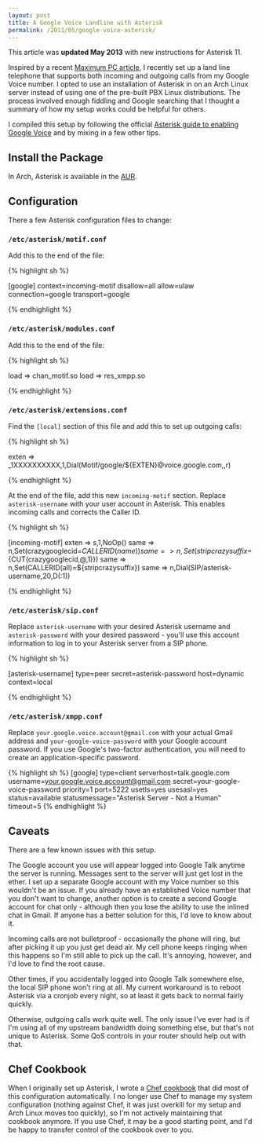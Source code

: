 ```yaml
---
layout: post
title: A Google Voice Landline with Asterisk
permalink: /2011/05/google-voice-asterisk/
---
```


<div class="pullout">
This article was <strong>updated May 2013</strong> with new instructions for
Asterisk 11.
</div>

Inspired by a recent [Maximum PC
article](http://www.maximumpc.com/article/how-tos/how_build_your_own_home_phone_server),
I recently set up a land line telephone that supports both incoming and outgoing
calls from my Google Voice number. I opted to use an installation of Asterisk in
on an Arch Linux server instead of using one of the pre-built PBX Linux
distributions. The process involved enough fiddling and Google searching that I
thought a summary of how my setup works could be helpful for others.

I compiled this setup by following the official [Asterisk guide to enabling
Google Voice](https://wiki.asterisk.org/wiki/display/AST/Calling+using+Google)
and by mixing in a few other tips.

## Install the Package

In Arch, Asterisk is available in the
[AUR](https://aur.archlinux.org/packages/asterisk/).

## Configuration

There a few Asterisk configuration files to change:

### `/etc/asterisk/motif.conf`

Add this to the end of the file:

{% highlight sh %}

[google]
context=incoming-motif
disallow=all
allow=ulaw
connection=google
transport=google

{% endhighlight %}

### `/etc/asterisk/modules.conf`

Add this to the end of the file:

{% highlight sh %}

load => chan_motif.so
load => res_xmpp.so

{% endhighlight %}

### `/etc/asterisk/extensions.conf`

Find the `[local]` section of this file and add this to set up outgoing calls:

{% highlight sh %}

exten => _1XXXXXXXXXX,1,Dial(Motif/google/${EXTEN}@voice.google.com,,r)

{% endhighlight %}

At the end of the file, add this new `incoming-motif` section. Replace
`asterisk-username` with your user account in Asterisk. This enables incoming
calls and corrects the Caller ID.

{% highlight sh %}

[incoming-motif]
exten => s,1,NoOp()
 same => n,Set(crazygooglecid=${CALLERID(name)})
 same => n,Set(stripcrazysuffix=${CUT(crazygooglecid,@,1)})
 same => n,Set(CALLERID(all)=${stripcrazysuffix})
 same => n,Dial(SIP/asterisk-username,20,D(:1))

{% endhighlight %}

### `/etc/asterisk/sip.conf`

Replace `asterisk-username` with your desired Asterisk username and
`asterisk-password` with your desired password - you'll use this account
information to log in to your Asterisk server from a SIP phone.

{% highlight sh %}

[asterisk-username]
type=peer
secret=asterisk-password
host=dynamic
context=local

{% endhighlight %}

### `/etc/asterisk/xmpp.conf`

Replace `your.google.voice.account@gmail.com` with your actual Gmail address
and `your-google-voice-password` with your Google account password. If you use
Google's two-factor authentication, you will need to create an
application-specific password.

{% highlight sh %}
[google]
type=client
serverhost=talk.google.com
username=your.google.voice.account@gmail.com
secret=your-google-voice-password
priority=1
port=5222
usetls=yes
usesasl=yes
status=available
statusmessage="Asterisk Server - Not a Human"
timeout=5
{% endhighlight %}

## Caveats

There are a few known issues with this setup.

The Google account you use will appear logged into Google Talk anytime the
server is running. Messages sent to the server will just get lost in the ether.
I set up a separate Google account with my Voice number so this wouldn't be an
issue. If you already have an established Voice number that you don't want to
change, another option is to create a second Google account for chat only -
although then you lose the ability to use the inlined chat in Gmail. If anyone
has a better solution for this, I'd love to know about it.

Incoming calls are not bulletproof - occasionally the phone will ring, but after
picking it up you just get dead air. My cell phone keeps ringing when this
happens so I'm still able to pick up the call. It's annoying, however, and I'd
love to find the root cause.

Other times, if you accidentally logged into Google Talk somewhere else, the
local SIP phone won't ring at all. My current workaround is to reboot Asterisk
via a cronjob every night, so at least it gets back to normal fairly quickly.

Otherwise, outgoing calls work quite well. The only issue I've ever had is if
I'm using all of my upstream bandwidth doing something else, but that's not
unique to Asterisk. Some QoS controls in your router should help out with that.

## Chef Cookbook

When I originally set up Asterisk, I wrote a [Chef cookbook][] that did most of
this configuration automatically. I no longer use Chef to manage my system
configuration (nothing against Chef, it was just overkill for my setup and Arch
Linux moves too quickly), so I'm not actively maintaining that cookbook anymore.
If you use Chef, it may be a good starting point, and I'd be happy to transfer
control of the cookbook over to you.

[Chef cookbook]: https://github.com/peplin/asterisk-cookbook

